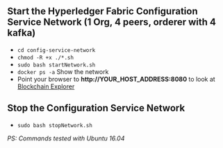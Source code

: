 ## Start the Hyperledger Fabric Configuration Service Network (1 Org, 4 peers, orderer with 4 kafka)
* `cd config-service-network`
* `chmod -R +x ./*.sh`
* `sudo bash startNetwork.sh`
* `docker ps -a` Show the network
* Point your browser to **http://YOUR_HOST_ADDRESS:8080** to look at [Blockchain Explorer](https://github.com/hyperledger/blockchain-explorer)

## Stop the Configuration Service Network
* `sudo bash stopNetwork.sh`


*PS: Commands tested with Ubuntu 16.04*
